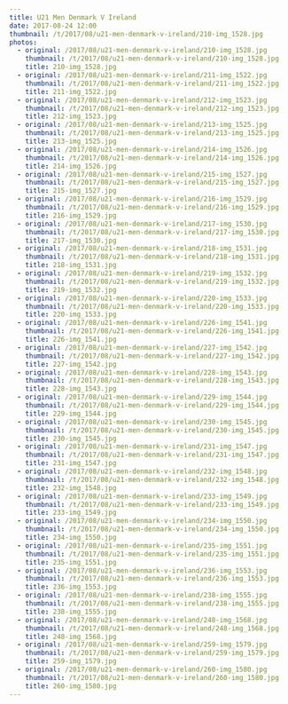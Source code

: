 ```yaml
---
title: U21 Men Denmark V Ireland
date: 2017-08-24 12:00
thumbnail: /t/2017/08/u21-men-denmark-v-ireland/210-img_1528.jpg
photos:
  - original: /2017/08/u21-men-denmark-v-ireland/210-img_1528.jpg
    thumbnail: /t/2017/08/u21-men-denmark-v-ireland/210-img_1528.jpg
    title: 210-img_1528.jpg
  - original: /2017/08/u21-men-denmark-v-ireland/211-img_1522.jpg
    thumbnail: /t/2017/08/u21-men-denmark-v-ireland/211-img_1522.jpg
    title: 211-img_1522.jpg
  - original: /2017/08/u21-men-denmark-v-ireland/212-img_1523.jpg
    thumbnail: /t/2017/08/u21-men-denmark-v-ireland/212-img_1523.jpg
    title: 212-img_1523.jpg
  - original: /2017/08/u21-men-denmark-v-ireland/213-img_1525.jpg
    thumbnail: /t/2017/08/u21-men-denmark-v-ireland/213-img_1525.jpg
    title: 213-img_1525.jpg
  - original: /2017/08/u21-men-denmark-v-ireland/214-img_1526.jpg
    thumbnail: /t/2017/08/u21-men-denmark-v-ireland/214-img_1526.jpg
    title: 214-img_1526.jpg
  - original: /2017/08/u21-men-denmark-v-ireland/215-img_1527.jpg
    thumbnail: /t/2017/08/u21-men-denmark-v-ireland/215-img_1527.jpg
    title: 215-img_1527.jpg
  - original: /2017/08/u21-men-denmark-v-ireland/216-img_1529.jpg
    thumbnail: /t/2017/08/u21-men-denmark-v-ireland/216-img_1529.jpg
    title: 216-img_1529.jpg
  - original: /2017/08/u21-men-denmark-v-ireland/217-img_1530.jpg
    thumbnail: /t/2017/08/u21-men-denmark-v-ireland/217-img_1530.jpg
    title: 217-img_1530.jpg
  - original: /2017/08/u21-men-denmark-v-ireland/218-img_1531.jpg
    thumbnail: /t/2017/08/u21-men-denmark-v-ireland/218-img_1531.jpg
    title: 218-img_1531.jpg
  - original: /2017/08/u21-men-denmark-v-ireland/219-img_1532.jpg
    thumbnail: /t/2017/08/u21-men-denmark-v-ireland/219-img_1532.jpg
    title: 219-img_1532.jpg
  - original: /2017/08/u21-men-denmark-v-ireland/220-img_1533.jpg
    thumbnail: /t/2017/08/u21-men-denmark-v-ireland/220-img_1533.jpg
    title: 220-img_1533.jpg
  - original: /2017/08/u21-men-denmark-v-ireland/226-img_1541.jpg
    thumbnail: /t/2017/08/u21-men-denmark-v-ireland/226-img_1541.jpg
    title: 226-img_1541.jpg
  - original: /2017/08/u21-men-denmark-v-ireland/227-img_1542.jpg
    thumbnail: /t/2017/08/u21-men-denmark-v-ireland/227-img_1542.jpg
    title: 227-img_1542.jpg
  - original: /2017/08/u21-men-denmark-v-ireland/228-img_1543.jpg
    thumbnail: /t/2017/08/u21-men-denmark-v-ireland/228-img_1543.jpg
    title: 228-img_1543.jpg
  - original: /2017/08/u21-men-denmark-v-ireland/229-img_1544.jpg
    thumbnail: /t/2017/08/u21-men-denmark-v-ireland/229-img_1544.jpg
    title: 229-img_1544.jpg
  - original: /2017/08/u21-men-denmark-v-ireland/230-img_1545.jpg
    thumbnail: /t/2017/08/u21-men-denmark-v-ireland/230-img_1545.jpg
    title: 230-img_1545.jpg
  - original: /2017/08/u21-men-denmark-v-ireland/231-img_1547.jpg
    thumbnail: /t/2017/08/u21-men-denmark-v-ireland/231-img_1547.jpg
    title: 231-img_1547.jpg
  - original: /2017/08/u21-men-denmark-v-ireland/232-img_1548.jpg
    thumbnail: /t/2017/08/u21-men-denmark-v-ireland/232-img_1548.jpg
    title: 232-img_1548.jpg
  - original: /2017/08/u21-men-denmark-v-ireland/233-img_1549.jpg
    thumbnail: /t/2017/08/u21-men-denmark-v-ireland/233-img_1549.jpg
    title: 233-img_1549.jpg
  - original: /2017/08/u21-men-denmark-v-ireland/234-img_1550.jpg
    thumbnail: /t/2017/08/u21-men-denmark-v-ireland/234-img_1550.jpg
    title: 234-img_1550.jpg
  - original: /2017/08/u21-men-denmark-v-ireland/235-img_1551.jpg
    thumbnail: /t/2017/08/u21-men-denmark-v-ireland/235-img_1551.jpg
    title: 235-img_1551.jpg
  - original: /2017/08/u21-men-denmark-v-ireland/236-img_1553.jpg
    thumbnail: /t/2017/08/u21-men-denmark-v-ireland/236-img_1553.jpg
    title: 236-img_1553.jpg
  - original: /2017/08/u21-men-denmark-v-ireland/238-img_1555.jpg
    thumbnail: /t/2017/08/u21-men-denmark-v-ireland/238-img_1555.jpg
    title: 238-img_1555.jpg
  - original: /2017/08/u21-men-denmark-v-ireland/248-img_1568.jpg
    thumbnail: /t/2017/08/u21-men-denmark-v-ireland/248-img_1568.jpg
    title: 248-img_1568.jpg
  - original: /2017/08/u21-men-denmark-v-ireland/259-img_1579.jpg
    thumbnail: /t/2017/08/u21-men-denmark-v-ireland/259-img_1579.jpg
    title: 259-img_1579.jpg
  - original: /2017/08/u21-men-denmark-v-ireland/260-img_1580.jpg
    thumbnail: /t/2017/08/u21-men-denmark-v-ireland/260-img_1580.jpg
    title: 260-img_1580.jpg
---
```

